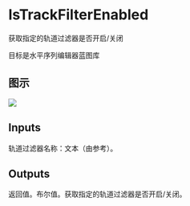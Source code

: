 # IsTrackFilterEnabled

获取指定的轨道过滤器是否开启/关闭

目标是水平序列编辑器蓝图库

## 图示

![]($-20221218-19413348.png)

## Inputs

轨道过滤器名称：文本（由参考）。  

## Outputs

返回值。布尔值。获取指定的轨道过滤器是否开启/关闭。
